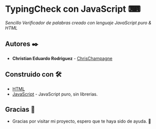 
# TypingCheck con JavaScript ⌨

_Sencillo Verificador de palabras creado con lenguaje JavaScript puro & HTML_

## Autores ✒️

* **Christian Eduardo Rodriguez**  - [ChrisChampagne](https://github.com/ChristChampagne)


## Construido con 🛠️


* [HTML](https://developer.mozilla.org/es/docs/Web/HTML)
* [JavaScript](https://developer.mozilla.org/es/docs/Web/JavaScript) - JavaScript puro, sin librerias.

## Gracias 🎁

* Gracias por visitar mi proyecto, espero que te haya sido de ayuda. 📢
